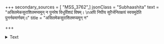 +++
secondary_sources = [ "MSS_3762",]
jsonClass = "Subhaashita"
text = "असितमेकसुराशितमप्यमून् न पुनरेष विधुर्विशदं विषम्।  \nअपि निपीय सुरैर्जनितक्षयं स्वयमुदेति पुनर्नवमार्णवम्॥"
title = "असितमेकसुराशितमप्यमून् न"

+++

<details><summary>Text</summary>

असितमेकसुराशितमप्यमून् न पुनरेष विधुर्विशदं विषम्।  
अपि निपीय सुरैर्जनितक्षयं स्वयमुदेति पुनर्नवमार्णवम्॥
</details>
